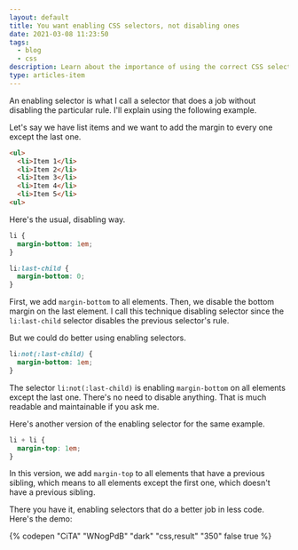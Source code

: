```yaml
---
layout: default
title: You want enabling CSS selectors, not disabling ones
date: 2021-03-08 11:23:50
tags:
  - blog
  - css
description: Learn about the importance of using the correct CSS selector and avoid the common mistake of overwriting previous styles.
type: articles-item
---
```


An enabling selector is what I call a selector that does a job without disabling the particular rule. I'll explain using the following example.

Let's say we have list items and we want to add the margin to every one except the last one.

```html
<ul>
  <li>Item 1</li>
  <li>Item 2</li>
  <li>Item 3</li>
  <li>Item 4</li>
  <li>Item 5</li>
<ul>
```

Here's the usual, disabling way.

```css
li {
  margin-bottom: 1em;
}

li:last-child {
  margin-bottom: 0;
}
```

First, we add `margin-bottom` to all elements. Then, we disable the bottom margin on the last element. I call this technique disabling selector since the `li:last-child` selector disables the previous selector's rule.

But we could do better using enabling selectors.

```css
li:not(:last-child) {
  margin-bottom: 1em;
}
```

The selector `li:not(:last-child)` is enabling `margin-bottom` on all elements except the last one. There's no need to disable anything. That is much readable and maintainable if you ask me.

Here's another version of the enabling selector for the same example.

```css
li + li {
  margin-top: 1em;
}
```

In this version, we add `margin-top` to all elements that have a previous sibling, which means to all elements except the first one, which doesn't have a previous sibling.

There you have it, enabling selectors that do a better job in less code. Here's the demo:

{% codepen "CiTA" "WNogPdB" "dark" "css,result" "350" false true %}
